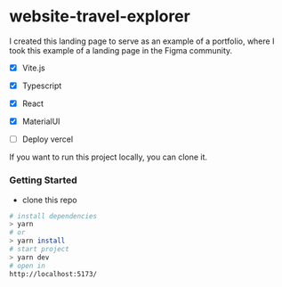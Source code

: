 # website-travel-explorer

I created this landing page to serve as an example of a portfolio, where I took this example of a landing page in the Figma community.

- [x] Vite.js
- [x] Typescript
- [x] React
- [x] MaterialUI
- [ ] Deploy vercel


If you want to run this project locally, you can clone it.

### Getting Started
- clone this repo
```sh
# install dependencies
> yarn
# or
> yarn install
# start project
> yarn dev
# open in
http://localhost:5173/
```
